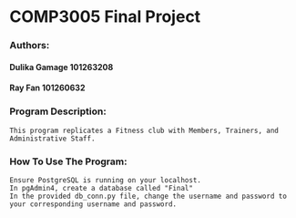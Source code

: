 # COMP3005 Final Project
### Authors: 
#### Dulika Gamage 101263208
#### Ray Fan 101260632
### Program Description:  
    This program replicates a Fitness club with Members, Trainers, and Administrative Staff.   
### How To Use The Program:
    Ensure PostgreSQL is running on your localhost.   
    In pgAdmin4, create a database called "Final"  
    In the provided db_conn.py file, change the username and password to your corresponding username and password.
    

